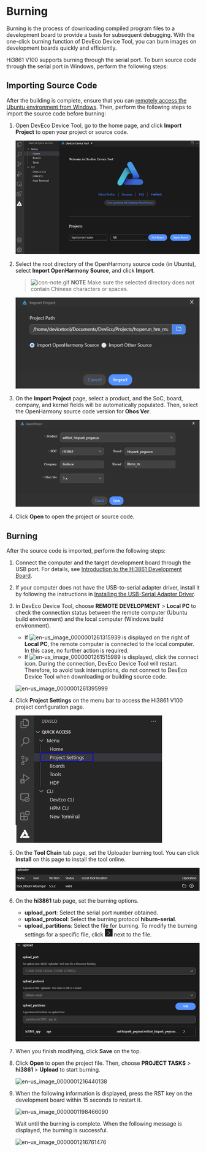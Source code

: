 # Burning


Burning is the process of downloading compiled program files to a development board to provide a basis for subsequent debugging. With the one-click burning function of DevEco Device Tool, you can burn images on development boards quickly and efficiently.


Hi3861 V100 supports burning through the serial port. To burn source code through the serial port in Windows, perform the following steps:


## Importing Source Code

After the building is complete, ensure that you can [remotely access the Ubuntu environment from Windows](quickstart-lite-env-setup.md). Then, perform the following steps to import the source code before burning:

1. Open DevEco Device Tool, go to the home page, and click **Import Project** to open your project or source code.

   ![en-us_image_0000001278358765](figures/en-us_image_0000001278358765.png)

2. Select the root directory of the OpenHarmony source code (in Ubuntu), select **Import OpenHarmony Source**, and click **Import**.

   > ![icon-note.gif](../public_sys-resources/icon-note.gif) **NOTE**
   > Make sure the selected directory does not contain Chinese characters or spaces.

   ![en-us_image_0000001271477045](figures/en-us_image_0000001271477045.png)

3. On the **Import Project** page, select a product, and the SoC, board, company, and kernel fields will be automatically populated. Then, select the OpenHarmony source code version for **Ohos Ver**.

   ![en-us_image_0000001279425450](figures/en-us_image_0000001279425450.png)

4. Click **Open** to open the project or source code.


## Burning

After the source code is imported, perform the following steps:

1. Connect the computer and the target development board through the USB port. For details, see [Introduction to the Hi3861 Development Board](quickstart-lite-introduction-hi3861.md).

2. If your computer does not have the USB-to-serial adapter driver, install it by following the instructions in [Installing the USB-Serial Adapter Driver](https://device.harmonyos.com/en/docs/documentation/guide/hi3861-drivers-0000001058153433).

3. In DevEco Device Tool, choose **REMOTE DEVELOPMENT** > **Local PC** to check the connection status between the remote computer (Ubuntu build environment) and the local computer (Windows build environment).

   - If ![en-us_image_0000001261315939](figures/en-us_image_0000001261315939.png) is displayed on the right of **Local PC**, the remote computer is connected to the local computer. In this case, no further action is required.
   - If ![en-us_image_0000001261515989](figures/en-us_image_0000001261515989.png) is displayed, click the connect icon. During the connection, DevEco Device Tool will restart. Therefore, to avoid task interruptions, do not connect to DevEco Device Tool when downloading or building source code.

   ![en-us_image_0000001261395999](figures/en-us_image_0000001261395999.png)

4. Click **Project Settings** on the menu bar to access the Hi3861 V100 project configuration page.

   ![en-us_image_0000001333802045.png](figures/en-us_image_0000001333802045.png)

5. On the **Tool Chain** tab page, set the Uploader burning tool. You can click **Install** on this page to install the tool online.

   ![en-us_image_0000001198943768](figures/en-us_image_0000001198943768.png)

6. On the **hi3861** tab page, set the burning options.

   - **upload_port**: Select the serial port number obtained.
   - **upload_protocol**: Select the burning protocol **hiburn-serial**.
   - **upload_partitions**: Select the file for burning. To modify the burning settings for a specific file, click ![en-us_image_0000001265361888](figures/en-us_image_0000001265361888.png) next to the file.

   ![en-us_image_0000001243704061](figures/en-us_image_0000001243704061.png)

7. When you finish modifying, click **Save** on the top.

8. Click **Open** to open the project file. Then, choose **PROJECT TASKS** > **hi3861** > **Upload** to start burning.

   ![en-us_image_0000001216440138](figures/en-us_image_0000001216440138.png)

9. When the following information is displayed, press the RST key on the development board within 15 seconds to restart it.

   ![en-us_image_0000001198466090](figures/en-us_image_0000001198466090.png)

   Wait until the burning is complete. When the following message is displayed, the burning is successful.
   
   ![en-us_image_0000001216761476](figures/en-us_image_0000001216761476.png)
